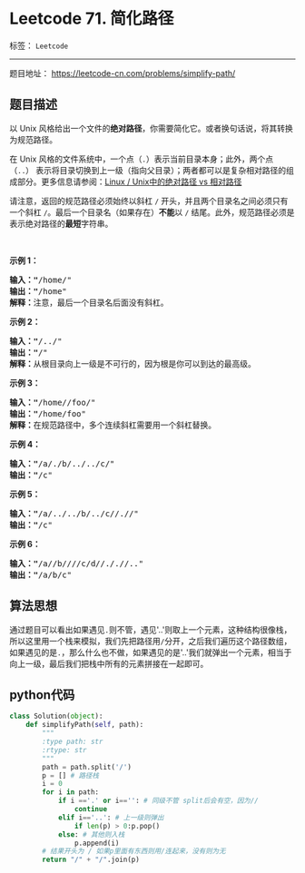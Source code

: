 ﻿# Leetcode 71. 简化路径

标签： `Leetcode`

---
题目地址： https://leetcode-cn.com/problems/simplify-path/  

## 题目描述   

<p>以 Unix 风格给出一个文件的<strong>绝对路径</strong>，你需要简化它。或者换句话说，将其转换为规范路径。</p>

<p>在 Unix 风格的文件系统中，一个点（<code>.</code>）表示当前目录本身；此外，两个点 （<code>..</code>）&nbsp;表示将目录切换到上一级（指向父目录）；两者都可以是复杂相对路径的组成部分。更多信息请参阅：<a href="https://blog.csdn.net/u011327334/article/details/50355600">Linux / Unix中的绝对路径 vs 相对路径</a></p>

<p>请注意，返回的规范路径必须始终以斜杠 <code>/</code> 开头，并且两个目录名之间必须只有一个斜杠 <code>/</code>。最后一个目录名（如果存在）<strong>不能</strong>以 <code>/</code> 结尾。此外，规范路径必须是表示绝对路径的<strong>最短</strong>字符串。</p>

<p>&nbsp;</p>

<p><strong>示例 1：</strong></p>

<pre><strong>输入："</strong>/home/"
<strong>输出："</strong>/home"
<strong>解释：</strong>注意，最后一个目录名后面没有斜杠。
</pre>

<p><strong>示例 2：</strong></p>

<pre><strong>输入："</strong>/../"
<strong>输出："</strong>/"
<strong>解释：</strong>从根目录向上一级是不可行的，因为根是你可以到达的最高级。
</pre>

<p><strong>示例 3：</strong></p>

<pre><strong>输入："</strong>/home//foo/"
<strong>输出："</strong>/home/foo"
<strong>解释：</strong>在规范路径中，多个连续斜杠需要用一个斜杠替换。
</pre>

<p><strong>示例 4：</strong></p>

<pre><strong>输入："</strong>/a/./b/../../c/"
<strong>输出："</strong>/c"
</pre>

<p><strong>示例 5：</strong></p>

<pre><strong>输入："</strong>/a/../../b/../c//.//"
<strong>输出："</strong>/c"
</pre>

<p><strong>示例 6：</strong></p>

<pre><strong>输入："</strong>/a//b////c/d//././/.."
<strong>输出："</strong>/a/b/c"</pre>


## 算法思想  

通过题目可以看出如果遇见`.`则不管，遇见'..'则取上一个元素，这种结构很像栈，所以这里用一个栈来模拟，我们先把路径用`/`分开，之后我们遍历这个路径数组，如果遇见的是`.`，那么什么也不做，如果遇见的是'..'我们就弹出一个元素，相当于向上一级，最后我们把栈中所有的元素拼接在一起即可。  

## python代码  

```python
class Solution(object):
    def simplifyPath(self, path):
        """
        :type path: str
        :rtype: str
        """
        path = path.split('/')
        p = [] # 路径栈
        i = 0
        for i in path:
            if i =='.' or i=='': # 同级不管 split后会有空，因为//
                continue
            elif i=='..': # 上一级则弹出
                if len(p) > 0:p.pop()
            else: # 其他则入栈
                p.append(i)
        # 结果开头为 / 如果p里面有东西则用/连起来，没有则为无
        return "/" + "/".join(p)
```




